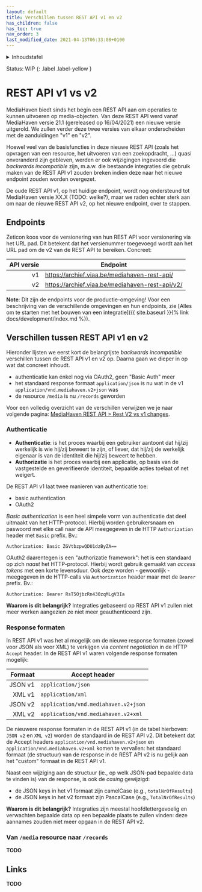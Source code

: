 ```yaml
---
layout: default
title: Verschillen tussen REST API v1 en v2
has_children: false
has_toc: true
nav_order: 3
last_modified_date: 2021-04-13T06:33:08+0100
---
```


<details markdown="block">
  <summary>
    Inhoudstafel
  </summary>
  {: .text-delta }
1. TOC
{:toc}
</details>

Status: WIP
{: .label .label-yellow }

# REST API v1 vs v2

MediaHaven biedt sinds het begin een REST API aan om operaties te kunnen
uitvoeren op media-objecten. Van deze REST API werd vanaf MediaHaven versie
21.1 (gereleased op 16/04/2021) een nieuwe versie uitgerold. We zullen verder
deze twee versies van elkaar onderscheiden met de aanduidingen "v1" en "v2".

Hoewel veel van de basisfuncties in deze nieuwe REST API (zoals het opvragen
van een resource, het uitvoeren van een zoekopdracht, ...) quasi onveranderd
zijn gebleven, werden er ook wijzigingen ingevoerd die _backwards incompatible_
zijn, m.a.w. die bestaande integraties die gebruik maken van de REST API v1
zouden breken indien deze naar het nieuwe endpoint zouden worden overgezet.

De oude REST API v1, op het huidige endpoint, wordt nog ondersteund tot
MediaHaven versie XX.X (TODO: welke?), maar we raden echter sterk aan om naar
de nieuwe REST API v2, op het nieuwe endpoint, over te stappen.

## Endpoints

Zeticon koos voor de versionering van hun REST API voor versionering via het
URL pad. Dit betekent dat het versienummer toegevoegd wordt aan het URL pad om
de v2 van de REST API te bereiken. Concreet:

| API versie | Endpoint                                        |
|-----------:|-------------------------------------------------|
| v1         | https://archief.viaa.be/mediahaven-rest-api/    |
| v2         | https://archief.viaa.be/mediahaven-rest-api/v2/ |

**Note**: Dit zijn de endpoints voor de productie-omgeving! Voor een
beschrijving van de verschillende omgevingen en hun endpoints, zie [Alles om te
starten met het bouwen van een integratie]({{ site.baseurl }}{% link
docs/development/index.md %}).

## Verschillen tussen REST API v1 en v2

Hieronder lijsten we eerst kort de belangrijste _backwards incompatible_
verschillen tussen de REST API v1 en v2 op. Daarna gaan we dieper in op wat dat
concreet inhoudt.

- authenticatie kan énkel nog via OAuth2, geen "Basic Auth" meer
- het standaard response formaat `application/json` is nu wat in de v1
  `application/vnd.mediahaven.v2+json` was
- de resource `/media` is nu `/records` geworden

Voor een volledig overzicht van de verschillen verwijzen we je naar volgende pagina: [MediaHaven REST API > Rest V2 vs v1 changes](https://mediahaven.atlassian.net/wiki/spaces/CS/pages/2432303184/Rest+V2+vs+v1+changes).

### Authenticatie

- **Authenticatie**: is het proces waarbij een gebruiker aantoont dat hij/zij
werkelijk is wie hij/zij beweert te zijn, of liever, dat hij/zij de werkelijk
eigenaar is van de identiteit die hij/zij beweert te hebben.
- **Authorizatie** is het proces waarbij een applicatie, op basis van de vastgestelde en geverifieerde identiteit, bepaalde acties toelaat of net weigert.

De REST API v1 laat twee manieren van authenticatie toe:

- basic authentication
- OAuth2

_Basic authentication_ is een heel simpele vorm van authenticatie dat deel
uitmaakt van het HTTP-protocol. Hierbij worden gebruikersnaam en paswoord met
elke call naar de API meegegeven in de HTTP `Authorization` header met `Basic`
prefix. Bv.:

    Authorization: Basic ZGVtbzpwQDU1dzByZA==

OAuth2 daarentegen is een "authorizatie framework": het is een standaard op
zich _naast_ het HTTP-protocol. Hierbij wordt gebruik gemaakt van _access
tokens_ met een korte levensduur. Ook deze worden - gewoonlijk - meegegeven in
de HTTP-calls via `Authorization` header maar met de  `Bearer` prefix. Bv.:

    Authorization: Bearer RsT5OjbzRn430zqMLgV3Ia

**Waarom is dit belangrijk?** Integraties gebaseerd op REST API v1 zullen niet
meer werken aangezien ze niet meer geauthenticeerd zijn.

### Response formaten

In REST API v1 was het al mogelijk om de nieuwe response formaten (zowel voor
JSON als voor XML) te verkijgen via _content negotiation_ in de HTTP `Accept`
header. In de REST API v1 waren volgende response formaten mogelijk:

| Formaat | Accept header                        |
|--------:|--------------------------------------|
| JSON v1 | `application/json`                   |
|  XML v1 | `application/xml`                    |
| JSON v2 | `application/vnd.mediahaven.v2+json` |
|  XML v2 | `application/vnd.mediahaven.v2+xml`  |

De nieuwere response formaten in de REST API v1 (in de tabel hierboven: `JSON
v2` en `XML v2`) worden de standaard in de REST API v2. Dit betekent dat de
Accept headers `application/vnd.mediahaven.v2+json` en
`application/vnd.mediahaven.v2+xml` komen te vervallen: het standaard formaat
(de structuur) van de response in de REST API v2 is nu gelijk aan het "custom"
formaat in de REST API v1.

Naast een wijziging aan de structuur (ie., op welk JSON-pad bepaalde data te vinden is) van de response, is ook de _casing_ gewijzigd:

- de JSON keys in het v1 formaat zijn camelCase (e.g., `totalNrOfResults`)
- de JSON keys in het v2 formaat zijn PascalCase (e.g., `TotalNrOfResults`)

**Waarom is dit belangrijk?** Integraties zijn meestal hoofdlettergevoelig en verwachten bepaalde data op een bepaalde plaats te zullen vinden: deze aannames zouden niet meer opgaan in de REST API v2.

### Van `/media` resource naar `/records`

**TODO**

## Links

**TODO**
